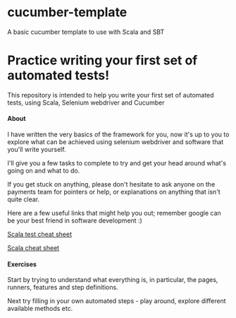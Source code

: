 # cucumber-template
A basic cucumber template to use with Scala and SBT

# Practice writing your first set of automated tests!
This repository is intended to help you write your first set of automated tests, using Scala, Selenium webdriver and Cucumber


#### About
I have written the very basics of the framework for you, now it's up to you to explore what can be achieved using selenium webdriver and software that you'll write yourself.

I'll give you a few tasks to complete to try and get your head around what's going on and what to do.

If you get stuck on anything, please don't hesitate to ask anyone on the payments team for pointers or help, or explanations on anything that isn't quite clear.

Here are a few useful links that might help you out; remember google can be your best friend in software development :)

[Scala test cheat sheet](http://www.scalatest.org/user_guide/using_selenium)

[Scala cheat sheet](https://docs.scala-lang.org/cheatsheets/index.html)


#### Exercises
Start by trying to understand what everything is, in particular, the pages, runners, features and step definitions.

Next try filling in your own automated steps - play around, explore different available methods etc.